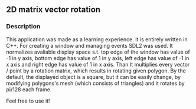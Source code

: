 ## 2D matrix vector rotation

### Description

This application was made as a learning experience.
It is entirely written in C++. For creating a window and managing events SDL2 was used.
It normalizes avaliable display space s.t. top edge of the window has value of -1 in y axis, bottom edge has value of 1 in y axis, left edge has value of -1 in x axis and right edge has value of 1 in x axis.
Than It multiplies every vector / point by a rotation matrix, which results in rotating given polygon.
By the default, the displayed object is a square, but it can be easily change, by modifying polygons's mesh (which consists of triangles) and it rotates by pi/128 each frame.

Feel free to use it!
